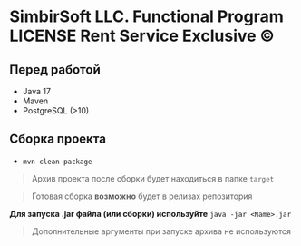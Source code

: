 # SimbirSoft LLC. Functional Program LICENSE Rent Service Exclusive ©️
## Перед работой
- Java 17
- Maven
- PostgreSQL (>10)
## Сборка проекта
- ```mvn clean package```
> Архив проекта после сборки будет находиться в папке ```target```

> Готовая сборка **возможно** будет в релизах репозитория

**Для запуска .jar файла (или сборки) используйте** ```java -jar <Name>.jar```
> Дополнительные аргументы при запуске архива не используются
